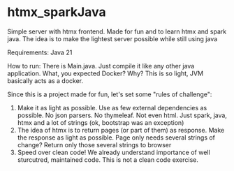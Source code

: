 # htmx_sparkJava
Simple server with htmx frontend. Made for fun and to learn htmx and spark java. The idea is to make the lightest server possible while still using java

Requirements: 
Java 21

How to run: 
There is Main.java. Just compile it like any other java application. What, you expected Docker? Why? This is so light, JVM basically acts as a docker.

Since this is a project made for fun, let's set some "rules of challenge":

1. Make it as light as possible. Use as few external dependencies as possible. No json parsers. No thymeleaf. Not even html. Just spark, java, htmx and a lot of strings (ok, bootstrap was an exception)
2. The idea of htmx is to return pages (or part of them) as response. Make the response as light as possible. Page only needs several strings of change? Return only those several strings to browser
3. Speed over clean code! We already understand importance of well sturcutred, maintained code. This is not a clean code exercise. 

